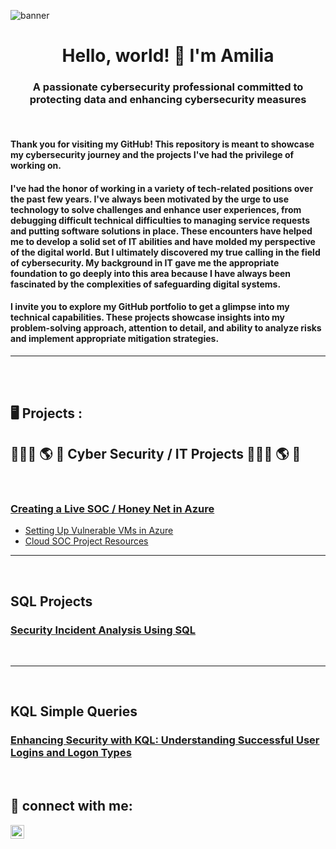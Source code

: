 ![banner](https://i.imgur.com/6mbXVX8.png)
<h1 align="center">Hello, world! 👋 I'm Amilia</h1>
<h3 align="center">A passionate cybersecurity professional committed to protecting data and enhancing cybersecurity measures</h3>
 <br />

#### Thank you for visiting my GitHub! This repository is meant to showcase my cybersecurity journey and the projects I've had the privilege of working on.

#### I've had the honor of working in a variety of tech-related positions over the past few years. I've always been motivated by the urge to use technology to solve challenges and enhance user experiences, from debugging difficult technical difficulties to managing service requests and putting software solutions in place. These encounters have helped me to develop a solid set of IT abilities and have molded my perspective of the digital world. But I ultimately discovered my true calling in the field of cybersecurity. My background in IT gave me the appropriate foundation to go deeply into this area because I have always been fascinated by the complexities of safeguarding digital systems.

#### I invite you to explore my GitHub portfolio to get a glimpse into my technical capabilities. These projects showcase insights into my problem-solving approach, attention to detail, and ability to analyze risks and implement appropriate mitigation strategies.



---



 <br />
 <br />


<h2>  🖥️ Projects  :</h2>



<div>





<h2>👨🏻‍💻 🌎 🔐 Cyber Security / IT Projects 👨🏻‍💻 🌎 🔐</h2>
 <br />
  
  ### [Creating a Live SOC / Honey Net in Azure](https://github.com/AmiliaSalva/Azure-Honey-Net-SOC)
  - [Setting Up Vulnerable VMs in Azure](https://github.com/AmiliaSalva/Azure-VM-Prep/blob/main/README.md)
  - [Cloud SOC Project Resources](https://github.com/AmiliaSalva/Cloud-SOC-Project-Resources)

  
  
 ---
  
 <br />

 ## SQL Projects
 ### [Security Incident Analysis Using SQL](https://github.com/AmiliaSalva/Security-Incident-Investigation-After-Hours-Failed-Login-Attempts-Analysis-Using-SQL)

 <br />
 
  
  
  
  

 ---
  
 <br />

  ## KQL Simple Queries
  ### [Enhancing Security with KQL: Understanding Successful User Logins and Logon Types](https://github.com/AmiliaSalva/KQL-Queries)
 <br />
 
 
<h2> 📲 connect with me:</h2>
  
[<img align="left" alt="Amilia | LinkedIn" width="22px" src="https://cdn.jsdelivr.net/npm/simple-icons@v3/icons/linkedin.svg" />][linkedin]

[linkedin]: https://www.linkedin.com/in/amiliasalvatore/







